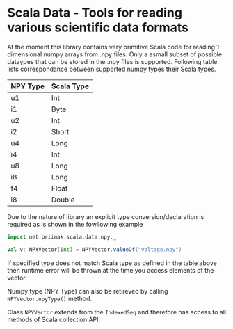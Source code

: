Scala Data - Tools for reading various scientific data formats
==============================================================

At the moment this library contains very primitive Scala 
code for reading 1-dimensional numpy arrays from .npy files. Only
a asmall subset of possible dataypes that can be stored in the .npy 
files is supported. Following table lists correspondance between 
supported numpy types their Scala types.

NPY Type | Scala Type
---------|-----------
u1       | Int
i1       | Byte
u2       | Int
i2       | Short
u4       | Long
i4       | Int
u8       | Long
i8       | Long
f4       | Float
i8       | Double

Due to the nature of library an explicit type conversion/declaration is 
required as is shown in the fowllowing example

```scala
import net.priimak.scala.data.npy._

val v: NPYVector[Int] = NPYVector.valueOf("voltage.npy")
```

If specified type does not match Scala type as defined in the table above then 
runtime error will be thrown at the time you access elements of the vector.

Numpy type (NPY Type) can also be retireved by calling `NPYVector.npyType()` method.

Class `NPYVector` extends from the `IndexedSeq` and therefore has access to all 
methods of Scala collection API.